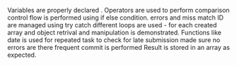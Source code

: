 Variables are properly declared .
Operators are used to perform comparison 
control flow is performed using if else condition.
errors and miss match ID are managed using try catch
different loops are used - for each 
created array and object 
retrival and manipulation is demonstrated.
Functions like date is used for repeated task to check for late submission
made sure no errors are there
frequent commit is performed
Result is stored in an array as expected.

